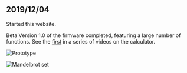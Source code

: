 ## 2019/12/04

Started this website. 

Beta Version 1.0 of the firmware completed, featuring a large number of functions. See the [first](https://www.youtube.com/watch?v=Ev7-7Hwkang) in a series of videos on the calculator. 

![Prototype](https://live.staticflickr.com/65535/48598567997_192e7ab6d9_m.jpg)

![Mandelbrot set](https://live.staticflickr.com/65535/49136352892_b0159df85d_m.jpg)

